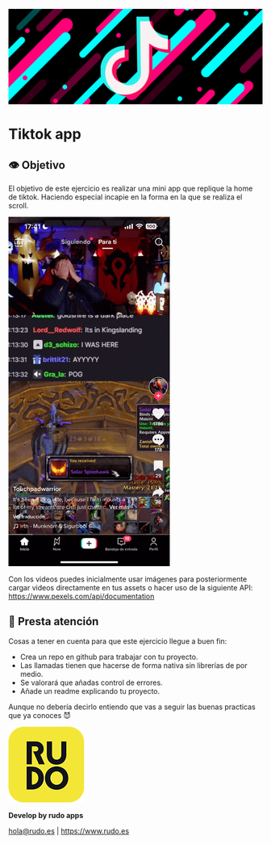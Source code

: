 ![Tiktok app](../README/tiktok.jpeg)

# Tiktok app

## 👁️ Objetivo

El objetivo de este ejercicio es realizar una mini app que replique la home de tiktok. Haciendo especial incapie en la forma en la que se realiza el scroll. 

![Tiktok app](../README/tiktok.gif)

Con los videos puedes inicialmente usar imágenes para posteriormente cargar videos directamente en tus assets o hacer uso de la siguiente API:
https://www.pexels.com/api/documentation


## 📝 Presta atención

Cosas a tener en cuenta para que este ejercicio llegue a buen fin:

- Crea un repo en github para trabajar con tu proyecto.
- Las llamadas tienen que hacerse de forma nativa sin librerías de por medio.
- Se valorará que añadas control de errores.
- Añade un readme explicando tu proyecto.

Aunque no debería decirlo entiendo que vas a seguir las buenas practicas que ya conoces 😈

![Rudo](../README/rudo.png)

**Develop by rudo apps**

hola@rudo.es | https://www.rudo.es
 